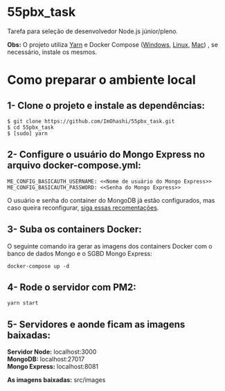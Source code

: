 # 55pbx_task
Tarefa para seleção de desenvolvedor Node.js júnior/pleno.

__Obs:__ O projeto utiliza [Yarn](https://yarnpkg.com/lang/pt-br/docs/install/#debian-stable) e Docker Compose ([Windows](https://docs.docker.com/docker-for-windows/install/), [Linux](https://www.digitalocean.com/community/tutorials/como-instalar-e-usar-o-docker-no-ubuntu-18-04-pt), [Mac](https://docs.docker.com/docker-for-mac/)) , se necessário, instale os mesmos.

# Como preparar o ambiente local
## __1-__ Clone o projeto e instale as dependências:

```
$ git clone https://github.com/ImOhashi/55pbx_task.git
$ cd 55pbx_task
$ [sudo] yarn
```

## __2-__ Configure o usuário do Mongo Express no arquivo __docker-compose.yml__:

```
ME_CONFIG_BASICAUTH_USERNAME: <<Nome de usuário do Mongo Express>>
ME_CONFIG_BASICAUTH_PASSWORD: <<Senha do Mongo Express>>
```

O usuário e senha do container do MongoDB já estão configurados, mas caso queira reconfigurar, [siga essas recomentações](https://github.com/ImOhashi/Docker-Compose-Mongo).

## __3-__ Suba os containers Docker:

O seguinte comando ira gerar as imagens dos containers Docker com o banco de dados Mongo e o SGBD Mongo Express:

```
docker-compose up -d
```

## __4-__ Rode o servidor com PM2:

```
yarn start
```

## __5-__ Servidores e aonde ficam as imagens baixadas:

__Servidor Node:__ localhost:3000      
__MongoDB:__ localhost:27017      
__Mongo Express:__ localhost:8081

__As imagens baixadas:__ src/images